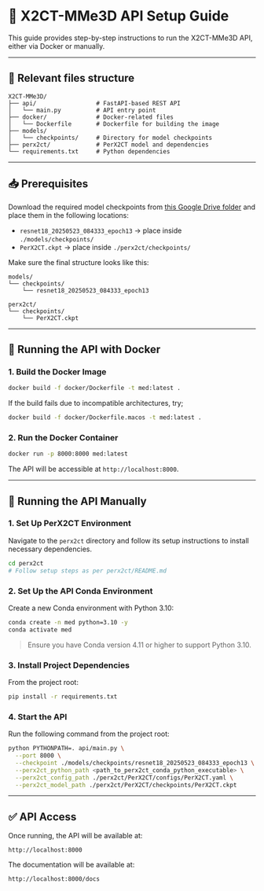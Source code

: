 # 🧠 X2CT-MMe3D API Setup Guide

This guide provides step-by-step instructions to run the X2CT-MMe3D API, either via Docker or manually.

---

## 📁 Relevant files structure

```
X2CT-MMe3D/
├── api/                 # FastAPI-based REST API
│   └── main.py          # API entry point
├── docker/              # Docker-related files
│   └── Dockerfile       # Dockerfile for building the image
├── models/
│   └── checkpoints/     # Directory for model checkpoints
├── perx2ct/             # PerX2CT model and dependencies
└── requirements.txt     # Python dependencies
```

---

## 📥 Prerequisites

Download the required model checkpoints from [this Google Drive folder](https://drive.google.com/drive/folders/1wbhBSwKUv_Co5oI2Z8uKbEDQYTB9N5p6?usp=sharing) and place them in the following locations:

* `resnet18_20250523_084333_epoch13` → place inside `./models/checkpoints/`
* `PerX2CT.ckpt` → place inside `./perx2ct/checkpoints/`

Make sure the final structure looks like this:

```
models/
└── checkpoints/
    └── resnet18_20250523_084333_epoch13

perx2ct/
└── checkpoints/
    └── PerX2CT.ckpt
```

---

## 🐳 Running the API with Docker

### 1. Build the Docker Image

```bash
docker build -f docker/Dockerfile -t med:latest .
```

If the build fails due to incompatible architectures, try;
```bash
docker build -f docker/Dockerfile.macos -t med:latest .
```

### 2. Run the Docker Container

```bash
docker run -p 8000:8000 med:latest
```

The API will be accessible at `http://localhost:8000`.

---

## 🧪 Running the API Manually

### 1. Set Up PerX2CT Environment

Navigate to the `perx2ct` directory and follow its setup instructions to install necessary dependencies.

```bash
cd perx2ct
# Follow setup steps as per perx2ct/README.md
```

### 2. Set Up the API Conda Environment

Create a new Conda environment with Python 3.10:
```sh
conda create -n med python=3.10 -y
conda activate med
```

> Ensure you have Conda version 4.11 or higher to support Python 3.10.

### 3. Install Project Dependencies

From the project root:

```bash
pip install -r requirements.txt
```

### 4. Start the API

Run the following command from the project root:

```bash
python PYTHONPATH=. api/main.py \
  --port 8000 \
  --checkpoint ./models/checkpoints/resnet18_20250523_084333_epoch13 \
  --perx2ct_python_path <path_to_perx2ct_conda_python_executable> \
  --perx2ct_config_path ./perx2ct/PerX2CT/configs/PerX2CT.yaml \
  --perx2ct_model_path ./perx2ct/PerX2CT/checkpoints/PerX2CT.ckpt
```

---

## ✅ API Access

Once running, the API will be available at:

```
http://localhost:8000
```

The documentation will be available at:

```
http://localhost:8000/docs
```